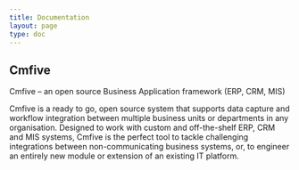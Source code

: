```yaml
---
title: Documentation
layout: page
type: doc
---
```


## Cmfive


Cmfive
 – an open source Business Application framework (ERP, CRM, MIS)

Cmfive is a ready to go, open source system that supports data capture and workflow integration between multiple business units or departments in any organisation. Designed to work with custom and off-the-shelf ERP, CRM and MIS systems, Cmfive is the perfect tool to tackle challenging integrations between non-communicating business systems, or, to engineer an entirely new module or extension of an existing IT platform.